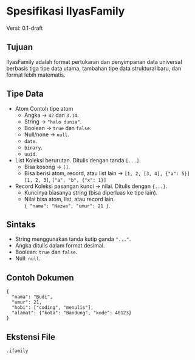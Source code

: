 # Spesifikasi IlyasFamily
Versi: 0.1-draft

## Tujuan
IlyasFamily adalah format pertukaran dan penyimpanan data universal berbasis tiga tipe data utama, tambahan tipe data struktural baru, dan format lebih matematis.

## Tipe Data
- Atom
  Contoh tipe atom
  - Angka -> `42` dan `3.14`.
  - String -> `"halo dunia"`.
  - Boolean -> `true` dan `false`.
  - Null/none -> `null`.
  - `date`.
  - `binary`.
  - `uuid`.
- List
  Koleksi berurutan. Ditulis dengan tanda `[...]`.
  - Bisa kosong -> `[]`.
  - Bisa berisi atom, record, atau list lain -> `[1, 2, [3, 4], {"a": 5}]`\
  `[1, 2, 3]`, `["a", "b", {"x": 1}]`
- Record
  Koleksi pasangan kunci -> nilai. Ditulis dengan `{...}`.
  - Kuncinya biasanya string (bisa diperluas ke tipe lain).
  - Nilai bisa atom, list, atau record lain.\
  `{ "nama": "Nazwa", "umur": 21 }`.

## Sintaks
- String menggunakan tanda kutip ganda `"..."`.
- Angka ditulis dalam format desimal.
- Boolean: `true` dan `false`.
- Null: `null`.

## Contoh Dokumen
```ifamily
{
  "nama": "Budi",
  "umur": 21,
  "hobi": ["coding", "menulis"],
  "alamat": {"kota": "Bandung", "kode": 40123}
}
```

## Ekstensi File
`.ifamily`
